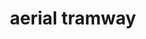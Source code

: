 ---
layout: smileys&emotion
title: aerial tramway
emoji: aerial_tramway
permalink: 🚡.html
image: assets/img/3moji/aerial_tramway.png
---